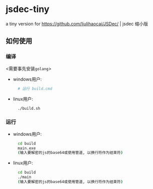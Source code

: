 # jsdec-tiny
a tiny version for https://github.com/liulihaocai/JSDec/ | jsdec 缩小版
## 如何使用
### 编译
<需要事先安装`golang`>  
+ windows用户:
  ```bash
    # 运行 build.cmd
  ```
+ linux用户:
  ```bash
    ./build.sh
  ```
### 运行
+ windows用户:
  ```cmd
    cd build
    main.exe
    (输入要解密的js的base64或使用管道, 以换行符作为结束符)
  ```
+ linux用户:
  ```bash
    cd build
    ./main
    (输入要解密的js的base64或使用管道, 以换行符作为结束符)
  ```

